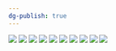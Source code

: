 ```yaml
---
dg-publish: true
---
```

![](https://i.imgur.com/IKQDwg8.jpeg)
![](https://i.imgur.com/QzZOkyW.jpeg)
![](https://i.imgur.com/kdJZiNT.jpeg)
![](https://i.imgur.com/e2IVCvu.jpeg)
![](https://i.imgur.com/mlfKTMi.jpeg)
![](https://i.imgur.com/0I4QUsz.jpeg)
![](https://i.imgur.com/hPsJyLg.jpeg)
![](https://i.imgur.com/2wqf0SR.jpeg)
![](https://i.imgur.com/KZRimUt.jpeg)
![](https://i.imgur.com/y6HrdD4.jpeg)
